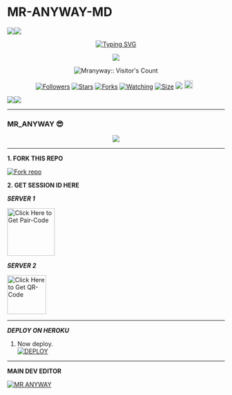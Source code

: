 # MR-ANYWAY-MD
   <a><img src='https://i.imgur.com/LyHic3i.gif'/></a><a><img src='https://i.imgur.com/LyHic3i.gif'/></a>
<p align="center">
<p align="center">
  <a href="https://git.io/typing-svg"><img src="https://readme-typing-svg.demolab.com?font=EB+Garamond&weight=800&size=28&duration=4000&pause=1000&random=false&width=435&lines=+•★⃝ MR-+ANYWAY-+TECH★⃝•;MULTI-DEVICE+WHATSAPP+BOT;DEVELOPED+BY+MR+ANYWAY;RELEASED+DATE+13%2A8%2F2024." alt="Typing SVG" /></a>
 </p>
<p align="center">
<img src="https://i.imgur.com/6nbqZRT.jpeg"/> 
<p align="center"><img src="https://profile-counter.glitch.me/{Mranyway}/count.svg" alt="Mranyway:: Visitor's Count" /></p>
<p align="center">
<a href="https://github.com/SIMON32883/MR-ANYWAY-/followers"><img title="Followers" src="https://img.shields.io/github/followers/Mranyway?color=red&style=flat-square"></a>
<a href="https://github.com/SIMON32883/MR-ANYWAY-/MR-ANYWAY-/stargazers/"><img title="Stars" src="https://img.shields.io/github/stars/Mranyway/MR-ANYWAY-?color=blue&style=flat-square"></a>
<a href="https://github.com/SIMON32883/MR-ANYWAY-/MR-ANYWAY-tech/network/members"><img title="Forks" src="https://img.shields.io/github/forks/Mranyway/MR-ANYWAY-?color=red&style=flat-square"></a>
<a href="https://github.com/SIMON32883/MR-ANYWAY-/MR_ANYWAY-Md/watchers"><img title="Watching" src="https://img.shields.io/github/watchers/Mranyway/MR-ANYWAY-TECH?label=Watchers&color=blue&style=flat-square"></a>
<a href="https://github.com/SIMON32883/MR-ANYWAY-/Mr-anyway-/"><img title="Size" src="https://img.shields.io/github/repo-size/Mranyway/MR-ANYWAY-?style=flat-square&color=green"></a>
<a href="https://hits.seeyoufarm.com"><img src="https://hits.seeyoufarm.com/api/count/incr/badge.svg?url=https%3A%2F%2Fgithub.com%2FMranyway%2Mr_anyway-Md&count_bg=%2379C83D&title_bg=%23555555&icon=probot.svg&icon_color=%2300FF6D&title=hits&edge_flat=false"/></a>
<a href="https://github.com/SIMON32883/MR-ANYWAY-/MR-ANYWAY-TECH/graphs/commit-activity"><img height="20" src="https://img.shields.io/badge/Maintained%3F-yes-green.svg"></a>&nbsp;&nbsp;
</p>
<p align='center'>
    </p>
<a><img src='https://i.imgur.com/LyHic3i.gif'/></a><a><img src='https://i.imgur.com/LyHic3i.gif'/></a>
<p align="center">


----------------------------


### MR_ANYWAY 😎
<p align="center">
  <a href="https://github.com/DenverCoder1/readme-typing-svg">
    <img src="https://readme-typing-svg.herokuapp.com?font=Time+New+Roman&color=cyan&size=25&center=true&vCenter=true&width=600&height=100&lines=Hello+am+Mranyway+tech..&hearts;++;Self-taught+Back-End+Developer,;From+Tanzania🇹🇿,;My+Hobby+Is+Coding,;Active+Learner/Researcher,;Love+to+learn+new+stuffs..🖥️💻">
  </a>
</p>

--------------------------------

**1. FORK THIS REPO**

<a href='https://github.com/SIMON32883/MR-ANYWAY-/MR-ANYWAY-/fork' target="_blank"><img alt='Fork repo' src='https://img.shields.io/badge/Fork This Repo-black?style=for-the-badge&logo=git&logoColor=white'/></a>

**2. GET SESSION ID HERE**

***SERVER 1***
 
<a href="(https://anyway-md-pairing.onrender.com/pair)"><img src="https://img.shields.io/badge/PAIR_CODE-blue" alt="Click Here to Get Pair-Code" width="110"></a>   

***SERVER 2***

<a href="(https://anyway-md-pairing.onrender.com/pair)"><img src="https://img.shields.io/badge/QR CODE-green" alt="Click Here to Get QR-Code" width="90"></a>

----------------------------

***DEPLOY ON HEROKU***

1. Now deploy.
    <br>
    <a href='https://dashboard.heroku.com/new?template=https://github.com/SIMON32883/MR-ANYWAY-' target="_blank"><img alt='DEPLOY' src='https://img.shields.io/badge/-DEPLOY-purple?style=for-the-badge&logo=heroku&logoColor=white'/></a>
-----------------------

****MAIN DEV EDITOR****

 [![MR ANYWAY](https://github.com/SIMON32883.png?size=100)](https://github.com/SIMON32883)


